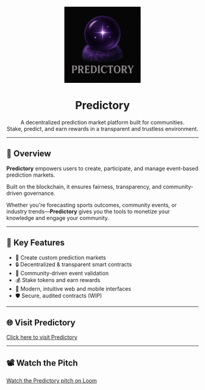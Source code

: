 <p align="center">
  <img src="logo.png" alt="Predictory Logo" width="200"/>
</p>

<h1 align="center">Predictory</h1>

<p align="center">
  A decentralized prediction market platform built for communities.<br>
  Stake, predict, and earn rewards in a transparent and trustless environment.
</p>

---

## 🚀 Overview

**Predictory** empowers users to create, participate, and manage event-based prediction markets.  

Built on the blockchain, it ensures fairness, transparency, and community-driven governance.

Whether you're forecasting sports outcomes, community events, or industry trends—**Predictory** gives you the tools to monetize your knowledge and engage your community.

---

## 🎯 Key Features

- 📝 Create custom prediction markets
- 🔒 Decentralized & transparent smart contracts
- 🤝 Community-driven event validation
- 💰 Stake tokens and earn rewards
- 📱 Modern, intuitive web and mobile interfaces
- 🛡️ Secure, audited contracts (WIP)

---

## 🌐 Visit Predictory

[Click here to visit Predictory](https://predictory.vercel.app/)

---

## 📽️ Watch the Pitch

[Watch the Predictory pitch on Loom](https://www.loom.com/share/eb2cd5f5fbb643ddbf0109663cc4020f?sid=0f2651ba-1484-404e-b7c2-760e2d83356f)
